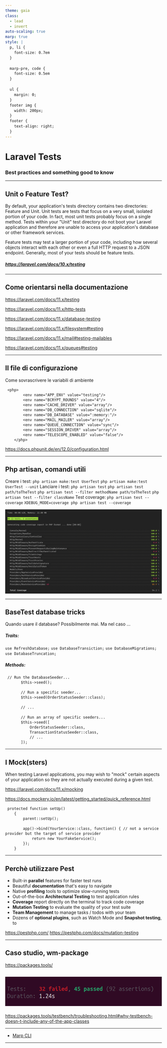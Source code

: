 ```yaml
---
theme: gaia
class:
  - lead
  - invert
auto-scaling: true
marp: true
style: |
  p, li {
    font-size: 0.7em
  }

  marp-pre, code {
    font-size: 0.5em
  }

  ul {
    margin: 0;
  }
  footer img {
    width: 200px;
  }
  footer {
    text-align: right;
  }
---
```


# Laravel Tests

### Best practices and something good to know

---

## Unit o Feature Test?

By default, your application's tests directory contains two directories: Feature and Unit. Unit tests are tests that focus on a very small, isolated portion of your code. In fact, most unit tests probably focus on a single method. Tests within your "Unit" test directory do not boot your Laravel application and therefore are unable to access your application's database or other framework services.

Feature tests may test a larger portion of your code, including how several objects interact with each other or even a full HTTP request to a JSON endpoint. Generally, most of your tests should be feature tests.

##### https://laravel.com/docs/10.x/testing

---

## Come orientarsi nella documentazione

https://laravel.com/docs/11.x/testing

https://laravel.com/docs/11.x/http-tests

https://laravel.com/docs/11.x/database-testing

https://laravel.com/docs/11.x/filesystem#testing

https://laravel.com/docs/11.x/mail#testing-mailables

https://laravel.com/docs/11.x/queues#testing

---

## Il file di configurazione

Come sovrascrivere le variabili di ambiente

```
 <php>
        <env name="APP_ENV" value="testing"/>
        <env name="BCRYPT_ROUNDS" value="4"/>
        <env name="CACHE_DRIVER" value="array"/>
        <env name="DB_CONNECTION" value="sqlite"/>
        <env name="DB_DATABASE" value=":memory:"/>
        <env name="MAIL_MAILER" value="array"/>
        <env name="QUEUE_CONNECTION" value="sync"/>
        <env name="SESSION_DRIVER" value="array"/>
        <env name="TELESCOPE_ENABLED" value="false"/>
    </php>
```

https://docs.phpunit.de/en/12.0/configuration.html

---

## Php artisan, comandi utili

Creare i test:
`php artisan make:test UserTest`
`php artisan make:test UserTest --unit`
Lanciare i test:
`php artisan test`
`php artisan test path/toTheTest`
`php artisan test --filter methodName path/toTheTest`
`php artisan test --filter className`
Test coverage:
`php artisan test --coverage`
`XDEBUG_MODE=coverage php artisan test --coverage`

![height:250px](image.png)

---

## BaseTest database tricks

Quando usare il database? Possibilmente mai. Ma nel caso ...

##### Traits:

`use RefreshDatabase;`
`use DatabaseTransiction;`
`use DatabaseMigrations;`
`use DatabaseTruncation;`

##### Methods:

```
 // Run the DatabaseSeeder...
       $this->seed();

       // Run a specific seeder...
       $this->seed(OrderStatusSeeder::class);

       // ...

       // Run an array of specific seeders...
       $this->seed([
           OrderStatusSeeder::class,
           TransactionStatusSeeder::class,
           // ...
       ]);
```

---

## I Mock(sters)

When testing Laravel applications, you may wish to "mock" certain aspects of your application so they are not actually executed during a given test.

https://laravel.com/docs/11.x/mocking

https://docs.mockery.io/en/latest/getting_started/quick_reference.html

```
 protected function setUp()
    {
        parent::setUp();

        app()->bind(YourService::class, function() { // not a service provider but the target of service provider
            return new YourFakeService();
        });
    }
```

---

## Perchè utilizzare Pest

- Built-in **parallel** features for faster test runs
- Beautiful **documentation** that's easy to navigate
- Native **profiling** tools to optimize slow-running tests
- Out-of-the-box **Architectural Testing** to test application rules
- **Coverage** report directly on the terminal to track code coverage
- **Mutation Testing** to evaluate the quality of your test suite
- **Team Management** to manage tasks / todos with your team
- Dozens of **optional plugins**, such as Watch Mode and **Snapshot testing**, to

https://pestphp.com/
https://pestphp.com/docs/mutation-testing

---

## Caso studio, wm-package

https://packages.tools/

## ![alt text](image-1.png)

https://packages.tools/testbench/troubleshooting.html#why-testbench-doesn-t-include-any-of-the-app-classes

---

- [Marp CLI](https://github.com/marp-team/marp-cli)

---
